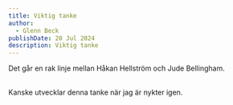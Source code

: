 ```yaml
---
title: Viktig tanke
author:
  - Glenn Beck
publishDate: 20 Jul 2024
description: Viktig tanke
---
```

Det går en rak linje mellan Håkan Hellström och Jude Bellingham.

\
Kanske utvecklar denna tanke när jag är nykter igen.
